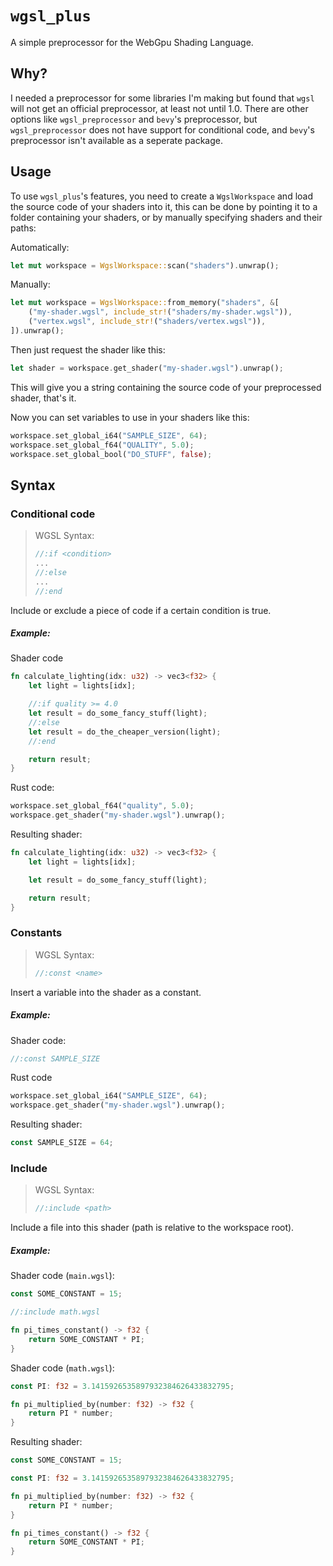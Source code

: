 # `wgsl_plus`

A simple preprocessor for the WebGpu Shading Language.

## Why?

I needed a preprocessor for some libraries I'm making but found that
`wgsl` will not get an official preprocessor, at least not until 1.0. There are
other options like `wgsl_preprocessor` and `bevy`'s preprocessor, but 
`wgsl_preprocessor` does not have support for conditional code, and `bevy`'s
preprocessor isn't available as a seperate package.

## Usage

To use `wgsl_plus`'s features, you need to create a `WgslWorkspace` and load
the source code of your shaders into it, this can be done by pointing it to a
folder containing your shaders, or by manually specifying shaders and their
paths:

Automatically:

```rs
let mut workspace = WgslWorkspace::scan("shaders").unwrap();
```

Manually:

```rs
let mut workspace = WgslWorkspace::from_memory("shaders", &[
    ("my-shader.wgsl", include_str!("shaders/my-shader.wgsl")),
    ("vertex.wgsl", include_str!("shaders/vertex.wgsl")),
]).unwrap();
```

Then just request the shader like this:

```rs
let shader = workspace.get_shader("my-shader.wgsl").unwrap();
```

This will give you a string containing the source code of your preprocessed
shader, that's it.

Now you can set variables to use in your shaders like this:

```rs
workspace.set_global_i64("SAMPLE_SIZE", 64);
workspace.set_global_f64("QUALITY", 5.0);
workspace.set_global_bool("DO_STUFF", false);
```

## Syntax

### Conditional code

> WGSL Syntax:
> 
> ```rs
> //:if <condition>
> ...
> //:else
> ...
> //:end
> ```

Include or exclude a piece of code if a certain condition is true.

##### Example:

Shader code

```rs
fn calculate_lighting(idx: u32) -> vec3<f32> {
    let light = lights[idx];

    //:if quality >= 4.0
    let result = do_some_fancy_stuff(light);
    //:else
    let result = do_the_cheaper_version(light);
    //:end

    return result;
}
```

Rust code:

```rs
workspace.set_global_f64("quality", 5.0);
workspace.get_shader("my-shader.wgsl").unwrap();
```

Resulting shader:

```rs
fn calculate_lighting(idx: u32) -> vec3<f32> {
    let light = lights[idx];

    let result = do_some_fancy_stuff(light);

    return result;
}
```

### Constants

> WGSL Syntax:
>
> ```rs
> //:const <name>
> ```

Insert a variable into the shader as a constant.

##### Example:

Shader code:

```rs
//:const SAMPLE_SIZE
```

Rust code

```rs
workspace.set_global_i64("SAMPLE_SIZE", 64);
workspace.get_shader("my-shader.wgsl").unwrap();
```

Resulting shader:

```rs
const SAMPLE_SIZE = 64;
```

### Include

> WGSL Syntax:
>
> ```rs
> //:include <path>
> ```

Include a file into this shader (path is relative to the
workspace root).

##### Example:

Shader code (`main.wgsl`):

```rs
const SOME_CONSTANT = 15;

//:include math.wgsl

fn pi_times_constant() -> f32 {
    return SOME_CONSTANT * PI;
}
```

Shader code (`math.wgsl`):

```rs
const PI: f32 = 3.1415926535897932384626433832795;

fn pi_multiplied_by(number: f32) -> f32 {
    return PI * number;
}
```

Resulting shader:

```rs
const SOME_CONSTANT = 15;

const PI: f32 = 3.1415926535897932384626433832795;

fn pi_multiplied_by(number: f32) -> f32 {
    return PI * number;
}

fn pi_times_constant() -> f32 {
    return SOME_CONSTANT * PI;
}
```